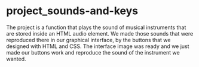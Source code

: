 # project_sounds-and-keys
The project is a function that plays the sound of musical instruments that are stored inside an HTML audio element. We made those sounds that were reproduced there in our graphical interface, by the buttons that we designed with HTML and CSS. The interface image was ready and we just made our buttons work and reproduce the sound of the instrument we wanted.

